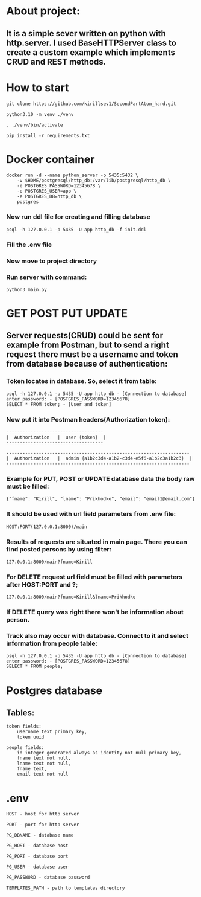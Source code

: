 # About project:
## It is a simple sever written on python with http.server. I used BaseHTTPServer class to create a custom example which implements CRUD and REST methods.

# How to start
    git clone https://github.com/kirillsev1/SecondPartAtom_hard.git

    python3.10 -m venv ./venv

    . ./venv/bin/activate

    pip install -r requirements.txt

# Docker container
    docker run -d --name python_server -p 5435:5432 \
        -v $HOME/postgresql/http_db:/var/lib/postgresql/http_db \
        -e POSTGRES_PASSWORD=12345678 \
        -e POSTGRES_USER=app \
        -e POSTGRES_DB=http_db \
        postgres
### Now run ddl file for creating and filling database
    psql -h 127.0.0.1 -p 5435 -U app http_db -f init.ddl

### Fill the .env file
### Now move to project directory
### Run server with command:
    python3 main.py

# GET POST PUT UPDATE
## Server requests(CRUD) could be sent for example from Postman, but to send a right request there must be a username and token from database because of authentication:  
### Token locates in database. So, select it from table:
    psql -h 127.0.0.1 -p 5435 -U app http_db - [Connection to database]
    enter password: - [POSTGRES_PASSWORD=12345678]
    SELECT * FROM token; - [User and token]
### Now put it into Postman headers(Authorization token):
    ------------------------------------
    |  Authorization   |  user {token}  |
    ------------------------------------
    
    --------------------------------------------------------------------
    |  Authorization   |  admin {a1b2c3d4-a1b2-c3d4-e5f6-a1b2c3a1b2c3}  |
    --------------------------------------------------------------------
### Example for PUT, POST or UPDATE database data the body raw must be filled:
    {"fname": "Kirill", "lname": "Prikhodko", "email": "email1@email.com"}
### It should be used with url field parameters from .env file:
    HOST:PORT(127.0.0.1:8000)/main
### Results of requests are situated in main page. There you can find posted persons by using filter:
    127.0.0.1:8000/main?fname=Kirill
### For DELETE request url field must be filled with parameters after HOST:PORT and ?;
    127.0.0.1:8000/main?fname=Kirill&lname=Prikhodko
### If DELETE query was right there won't be information about person.
### Track also may occur with database. Connect to it and select information from people table:
    psql -h 127.0.0.1 -p 5435 -U app http_db - [Connection to database]
    enter password: - [POSTGRES_PASSWORD=12345678]
    SELECT * FROM people;

# Postgres database
## Tables: 
    token fields:
        username text primary key, 
        token uuid

    people fields:
        id integer generated always as identity not null primary key, 
        fname text not null, 
        lname text not null, 
        fname text, 
        email text not null

# .env
    HOST - host for http server

    PORT - port for http server

    PG_DBNAME - database name

    PG_HOST - database host

    PG_PORT - database port

    PG_USER - database user

    PG_PASSWORD - database password
    
    TEMPLATES_PATH - path to templates directory 
